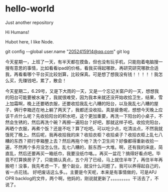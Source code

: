 # hello-world
Just another repository

Hi Humans!

Hubot here, I like Node.

git config --global user.name "2052415914@qq.com"
git log

今天星期一，上班了一天，有半天都在摸鱼，但也没有玩手机，只能抱着电脑搜一搜有意思的事情，比如看看ipad的价格，看我买得起哪款，再研究研究哪款合适我，再看看哪个平台买比较划算，比较保真。可是想了想我没有钱！！！！！我怎么买，先赚钱吧，累了，散会！


今天星期二，6.29号，又是下大雨的一天，又是一个忘记关窗户的一天，想想我的阳台可能要被水淹了，我就很难受，因为我本来就还没开始收拾卫生，结果，雪上加霜啊，晚上还要晒衣服，还要收拾我乱七八糟的阳台，以及我乱七八糟的屋子，俩行李箱还在地上躺了两天了，我都还没收拾。真是疲惫呢，想想今天晚上应该干点什么呢？先收拾阳台的积水吧，这个更加重要，再洗一下阳台的小桌子，不然会生锈的，然后再洗个碗？再擦一遍阳台？好吧，那就这样子吧。收拾完阳台，再晒个衣服，再煮个饭？还是不吃？算了吃吧。可以吃少点，吃清淡点，不然我就饿死了晚上。然后呢，我再收拾我的床？收拾衣柜？收拾桌子？收拾衣柜上乱七八糟的东西？把行李箱整上去？然后再拖个地？洗个卫生间？好像都得重新收拾一遍，不然两个多月没怎么住。乱七八糟的，脏东西一大堆。啊，还有我的床底，简直乱，然后还要再买一箱纸巾，我要没纸巾咯。。再买一盆花？搞得好看点吧。毕竟不打算换房子了，只能搞认真点，五个月了已经，马上就住半年了，再住半年再搬吧！没事，我先考虑一下，整个副业，就没什么问题了。我可以养得起自己的，省一点花钱。
好吧废话这么多。。主要是今天呢，本来是有事情做的，可是APJ OPR backlog的文件，两个啊，他妈的，刚说就更新了。。。。。。。。。干活去了，不说了。

